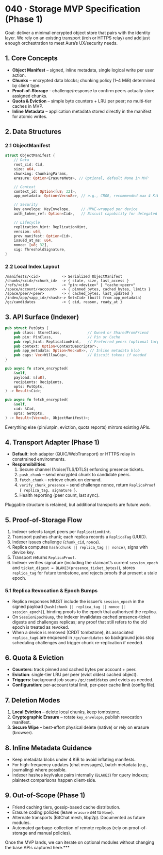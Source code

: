 # 040 · Storage MVP Specification (Phase 1)

Goal: deliver a minimal encrypted object store that pairs with the identity
layer. We rely on an existing transport (iroh or HTTPS relay) and add just enough orchestration to meet Aura’s UX/security needs.

## 1. Core Concepts

- **Object Manifest** – signed, inline metadata, single logical write per user action.
- **Chunks** – encrypted data blocks; chunking policy (1–4 MiB) determined by client type.
- **Proof-of-Storage** – challenge/response to confirm peers actually store assigned chunks.
- **Quota & Eviction** – simple byte counters + LRU per peer; no multi-tier caches in MVP.
- **Inline Metadata** – application metadata stored directly in the manifest for atomic writes.

## 2. Data Structures

### 2.1 ObjectManifest

```rust
struct ObjectManifest {
    // Data
    root_cid: Cid,
    size: u64,
    chunking: ChunkingParams,
    erasure: Option<ErasureMeta>, // Optional, default None in MVP

    // Context
    context_id: Option<[u8; 32]>,
    app_metadata: Option<Vec<u8>>, // e.g., CBOR, recommended max 4 KiB

    // Security
    key_envelope: KeyEnvelope,     // HPKE-wrapped per device
    auth_token_ref: Option<Cid>,   // Biscuit capability for delegated access

    // Lifecycle
    replication_hint: ReplicationHint,
    version: u64,
    prev_manifest: Option<Cid>,
    issued_at_ms: u64,
    nonce: [u8; 32],
    sig: ThresholdSignature,
}
```

### 2.2 Local Index Layout

```
/manifests/<cid>          -> Serialized ObjectManifest
/chunks/<cid>/<chunk_id>  -> { state, size, last_access }
/refs/<cid>               -> "pin:<device>" | "cache:<peer>"
/space/account/<account>  -> { pinned_bytes, cached_bytes, limits }
/space/peer/<peer>        -> { cached_bytes, last_updated }
/index/app/<app_id>/<hash>-> Set<Cid> (built from app_metadata)
/gc/candidates            -> { cid, reason, ready_at }
```

## 3. API Surface (Indexer)

```rust
pub struct PutOpts {
    pub class: StoreClass,            // Owned or SharedFromFriend
    pub pin: PinClass,                // Pin or Cache
    pub repl_hint: ReplicationHint,   // Preferred peers (optional target list)
    pub context: Option<ContextDescriptor>,
    pub app_metadata: Option<Vec<u8>>, // Inline metadata blob
    pub caps: Vec<WillowCap>,         // Biscuit tokens if needed
}

pub async fn store_encrypted(
    &self,
    payload: &[u8],
    recipients: Recipients,
    opts: PutOpts,
) -> Result<Cid>;

pub async fn fetch_encrypted(
    &self,
    cid: &Cid,
    opts: GetOpts,
) -> Result<(Vec<u8>, ObjectManifest)>;
```

Everything else (pin/unpin, eviction, quota reports) mirrors existing APIs.

## 4. Transport Adapter (Phase 1)

- **Default**: iroh adapter (QUIC/WebTransport) or HTTPS relay in constrained environments.
- **Responsibilities**:
  1. Secure channel (Noise/TLS/DTLS) enforcing presence tickets.
  2. `push_chunk` – send encrypted chunk to candidate peers.
  3. `fetch_chunk` – retrieve chunk on demand.
  4. `verify_chunk_presence` – send challenge nonce, return `ReplicaProof { replica_tag, signature }`.
  5. Health reporting (peer count, last sync).

Pluggable structure is retained, but additional transports are future work.

## 5. Proof-of-Storage Flow

1. Indexer selects target peers per `ReplicationHint`.
2. Transport pushes chunk; each replica records a `ReplicaTag` (UUID).
3. Indexer issues challenge (`chunk_cid`, `nonce`).
4. Replica computes `hash(chunk || replica_tag || nonce)`, signs with device key.
5. Transport returns `ReplicaProof`.
6. Indexer verifies signature (including the claimant’s current `session_epoch` and `ticket_digest = BLAKE3(presence_ticket_bytes)`), stores `replica_tag` for future tombstone, and rejects proofs that present a stale epoch.

### 5.1 Replica Revocation & Epoch Bumps

- Replica responses MUST include the issuer’s `session_epoch` in the signed payload (`hash(chunk || replica_tag || nonce || session_epoch)`), binding proofs to the epoch that authorised the replica.
- On `SessionEpochBump`, the indexer invalidates cached presence-ticket digests and challenges replicas; any proof that still refers to the old epoch is treated as revoked.
- When a device is removed (CRDT tombstone), its associated `replica_tag`s are enqueued in `/gc/candidates` so background jobs stop scheduling challenges and trigger chunk re-replication if needed.

## 6. Quota & Eviction

- **Counters**: track pinned and cached bytes per account + peer.
- **Eviction**: single-tier LRU per peer (evict oldest cached object).
- **Triggers**: background job scans `/gc/candidates` and evicts as needed.
- **Configuration**: per-account total limit, per-peer cache limit (config file).

## 7. Deletion Modes

1. **Local Eviction** – delete local chunks, keep tombstone.
2. **Cryptographic Erasure** – rotate `key_envelope`, publish revocation manifest.
3. **Secure Wipe** – best-effort physical delete (native) or rely on erasure (browser).

## 8. Inline Metadata Guidance

- Keep metadata blobs under 4 KiB to avoid inflating manifests.
- For high-frequency updates (chat messages), batch metadata (e.g., journaling) where possible.
- Indexer hashes key/value pairs internally (`BLAKE3`) for query indexes; plaintext comparisons happen client-side.

## 9. Out-of-Scope (Phase 1)

- Friend caching tiers, gossip-based cache distribution.
- Erasure coding policies (leave `erasure` set to `None`).
- Alternate transports (BitChat mesh, libp2p). Documented as future modules.
- Automated garbage-collection of remote replicas (rely on proof-of-storage and manual policies).

Once the MVP lands, we can iterate on optional modules without changing the base APIs captured here.***
